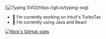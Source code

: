 [![Typing SVG](https://readme-typing-svg.demolab.com?font=Montserrat&weight=700&duration=1000&pause=3000&color=6B63FF&center=true&vCenter=true&random=false&width=435&lines=Hi+I'm+Nick!)](https://git.io/typing-svg)
- 🔭 I’m currently working on Intuit's TurboTax
- 🌱 I’m currently using Java and React


[![Nick's GitHub stats](https://github-readme-stats-alpha-blush.vercel.app/api?username=campasachamp&title_color=6B63FF&bg_color=22272E&hide_border=true&text_color=FFF)](https://github.com/campasachamp/github-readme-stats)
